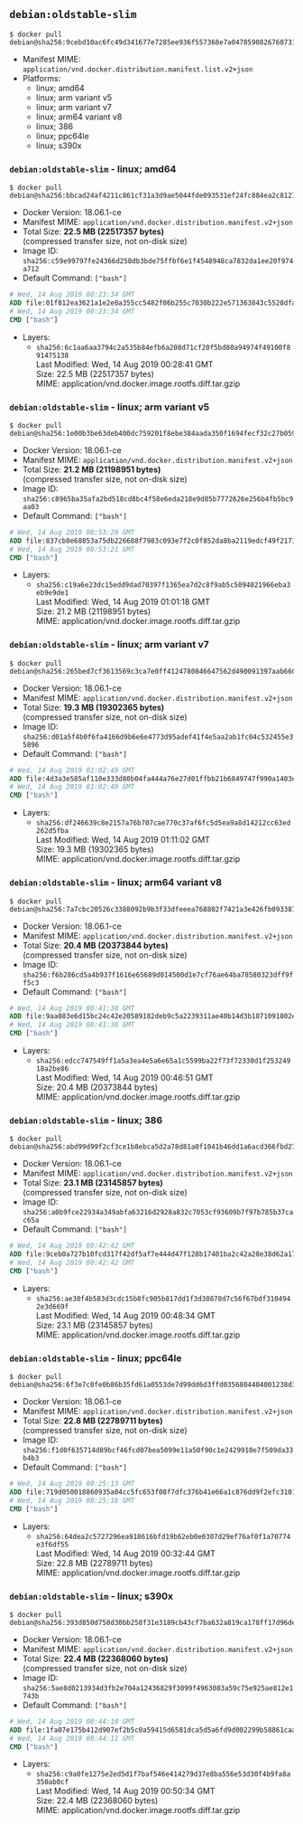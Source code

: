 ## `debian:oldstable-slim`

```console
$ docker pull debian@sha256:9cebd10ac6fc49d341677e7285ee936f557368e7a0478590826760731b574ffe
```

-	Manifest MIME: `application/vnd.docker.distribution.manifest.list.v2+json`
-	Platforms:
	-	linux; amd64
	-	linux; arm variant v5
	-	linux; arm variant v7
	-	linux; arm64 variant v8
	-	linux; 386
	-	linux; ppc64le
	-	linux; s390x

### `debian:oldstable-slim` - linux; amd64

```console
$ docker pull debian@sha256:bbcad24af4211c861cf31a3d9ae5044fde093531ef24fc884ea2c8127a87db26
```

-	Docker Version: 18.06.1-ce
-	Manifest MIME: `application/vnd.docker.distribution.manifest.v2+json`
-	Total Size: **22.5 MB (22517357 bytes)**  
	(compressed transfer size, not on-disk size)
-	Image ID: `sha256:c59e99797fe24366d258db3bde75ffbf6e1f4548948ca7832da1ee20f974a712`
-	Default Command: `["bash"]`

```dockerfile
# Wed, 14 Aug 2019 00:23:34 GMT
ADD file:01f812ea3621a1e2e0a355cc5482f06b255c7030b222e571363843c5528dfa7a in / 
# Wed, 14 Aug 2019 00:23:34 GMT
CMD ["bash"]
```

-	Layers:
	-	`sha256:6c1aa6aa3794c2a535b84efb6a208d71cf20f5bd80a94974f49100f891475138`  
		Last Modified: Wed, 14 Aug 2019 00:28:41 GMT  
		Size: 22.5 MB (22517357 bytes)  
		MIME: application/vnd.docker.image.rootfs.diff.tar.gzip

### `debian:oldstable-slim` - linux; arm variant v5

```console
$ docker pull debian@sha256:1e00b3be63deb400dc759201f8ebe384aada350f1694fecf32c27b05930413d1
```

-	Docker Version: 18.06.1-ce
-	Manifest MIME: `application/vnd.docker.distribution.manifest.v2+json`
-	Total Size: **21.2 MB (21198951 bytes)**  
	(compressed transfer size, not on-disk size)
-	Image ID: `sha256:c8965ba35afa2bd518cd8bc4f58e6eda218e9d85b7772626e256b4fb5bc9aa03`
-	Default Command: `["bash"]`

```dockerfile
# Wed, 14 Aug 2019 00:53:20 GMT
ADD file:837cb0e68853a75db226688f7983c093e7f2c0f852da8ba2119edcf49f217176 in / 
# Wed, 14 Aug 2019 00:53:21 GMT
CMD ["bash"]
```

-	Layers:
	-	`sha256:c19a6e23dc15edd9dad70397f1365ea7d2c8f9ab5c5094021966eba3eb9e9de1`  
		Last Modified: Wed, 14 Aug 2019 01:01:18 GMT  
		Size: 21.2 MB (21198951 bytes)  
		MIME: application/vnd.docker.image.rootfs.diff.tar.gzip

### `debian:oldstable-slim` - linux; arm variant v7

```console
$ docker pull debian@sha256:265bed7cf3613569c3ca7e0ff4124780846647562d490091397aab66084a332d
```

-	Docker Version: 18.06.1-ce
-	Manifest MIME: `application/vnd.docker.distribution.manifest.v2+json`
-	Total Size: **19.3 MB (19302365 bytes)**  
	(compressed transfer size, not on-disk size)
-	Image ID: `sha256:d01a5f4b0f6fa4166d9b6e6e4773d95adef41f4e5aa2ab1fc04c532455e35896`
-	Default Command: `["bash"]`

```dockerfile
# Wed, 14 Aug 2019 01:02:49 GMT
ADD file:4d3a3e585af110e333d80b04fa444a76e27d01ffbb21b6849747f990a1403eef in / 
# Wed, 14 Aug 2019 01:02:49 GMT
CMD ["bash"]
```

-	Layers:
	-	`sha256:df246639c8e2157a76b707cae770c37af6fc5d5ea9a8d14212cc63ed262d5fba`  
		Last Modified: Wed, 14 Aug 2019 01:11:02 GMT  
		Size: 19.3 MB (19302365 bytes)  
		MIME: application/vnd.docker.image.rootfs.diff.tar.gzip

### `debian:oldstable-slim` - linux; arm64 variant v8

```console
$ docker pull debian@sha256:7a7cbc20526c3388092b9b3f33dfeeea768802f7421a3e426fb09338765631c5
```

-	Docker Version: 18.06.1-ce
-	Manifest MIME: `application/vnd.docker.distribution.manifest.v2+json`
-	Total Size: **20.4 MB (20373844 bytes)**  
	(compressed transfer size, not on-disk size)
-	Image ID: `sha256:f6b286cd5a4b937f1616e65689d014500d1e7cf76ae64ba78580323dff9ff5c3`
-	Default Command: `["bash"]`

```dockerfile
# Wed, 14 Aug 2019 00:41:38 GMT
ADD file:9aa083e6d15bc24c42e20589182deb9c5a2239311ae40b14d3b1871091802e43 in / 
# Wed, 14 Aug 2019 00:41:38 GMT
CMD ["bash"]
```

-	Layers:
	-	`sha256:edcc747549ff1a5a3ea4e5a6e65a1c5599ba22f73f72330d1f25324918a2be86`  
		Last Modified: Wed, 14 Aug 2019 00:46:51 GMT  
		Size: 20.4 MB (20373844 bytes)  
		MIME: application/vnd.docker.image.rootfs.diff.tar.gzip

### `debian:oldstable-slim` - linux; 386

```console
$ docker pull debian@sha256:abd99d99f2cf3ce1b8ebca5d2a78d81a0f1041b46dd1a6acd366fbd275d60c48
```

-	Docker Version: 18.06.1-ce
-	Manifest MIME: `application/vnd.docker.distribution.manifest.v2+json`
-	Total Size: **23.1 MB (23145857 bytes)**  
	(compressed transfer size, not on-disk size)
-	Image ID: `sha256:a0b9fce22934a349abfa63216d2928a832c7053cf93609b7f97b785b37cac65a`
-	Default Command: `["bash"]`

```dockerfile
# Wed, 14 Aug 2019 00:42:42 GMT
ADD file:9ceb0a727b10fcd317f42df5af7e444d47f128b17401ba2c42a28e38d62a1708 in / 
# Wed, 14 Aug 2019 00:42:42 GMT
CMD ["bash"]
```

-	Layers:
	-	`sha256:ae30f4b583d3cdc15b8fc905b817dd1f3d30870d7c56f67bdf3104942e3d669f`  
		Last Modified: Wed, 14 Aug 2019 00:48:34 GMT  
		Size: 23.1 MB (23145857 bytes)  
		MIME: application/vnd.docker.image.rootfs.diff.tar.gzip

### `debian:oldstable-slim` - linux; ppc64le

```console
$ docker pull debian@sha256:6f3e7c0fe0b86b35fd61a0553de7d99dd6d3ffd0356804404001238d38a77405
```

-	Docker Version: 18.06.1-ce
-	Manifest MIME: `application/vnd.docker.distribution.manifest.v2+json`
-	Total Size: **22.8 MB (22789711 bytes)**  
	(compressed transfer size, not on-disk size)
-	Image ID: `sha256:f1d0f635714d89bcf46fcd07bea5099e11a50f90c1e2429910e7f509da33b4b3`
-	Default Command: `["bash"]`

```dockerfile
# Wed, 14 Aug 2019 00:25:13 GMT
ADD file:719d050018860935a04cc5fc653f08f7dfc376b41e66a1c876dd9f2efc3101d3 in / 
# Wed, 14 Aug 2019 00:25:16 GMT
CMD ["bash"]
```

-	Layers:
	-	`sha256:64dea2c5727296ea918616bfd19b62eb0e0307d29ef76af0f1a70774e3f6df55`  
		Last Modified: Wed, 14 Aug 2019 00:32:44 GMT  
		Size: 22.8 MB (22789711 bytes)  
		MIME: application/vnd.docker.image.rootfs.diff.tar.gzip

### `debian:oldstable-slim` - linux; s390x

```console
$ docker pull debian@sha256:393d850d758d30bb258f31e3189cb43cf7ba632a819ca178ff17d96de13b1b0c
```

-	Docker Version: 18.06.1-ce
-	Manifest MIME: `application/vnd.docker.distribution.manifest.v2+json`
-	Total Size: **22.4 MB (22368060 bytes)**  
	(compressed transfer size, not on-disk size)
-	Image ID: `sha256:5ae8d0213934d3fb2e704a12436829f3099f4963083a59c75e925ae812e1743b`
-	Default Command: `["bash"]`

```dockerfile
# Wed, 14 Aug 2019 00:44:10 GMT
ADD file:1fa07e175b412d907ef2b5c0a59415d6581dca5d5a6fd9d002299b58861caab4 in / 
# Wed, 14 Aug 2019 00:44:11 GMT
CMD ["bash"]
```

-	Layers:
	-	`sha256:c9a0fe1275e2ed5d1f7baf546e414279d37e8ba556e53d30f4b9fa8a350ab0cf`  
		Last Modified: Wed, 14 Aug 2019 00:50:34 GMT  
		Size: 22.4 MB (22368060 bytes)  
		MIME: application/vnd.docker.image.rootfs.diff.tar.gzip
